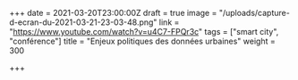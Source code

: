 +++
date = 2021-03-20T23:00:00Z
draft = true
image = "/uploads/capture-d-ecran-du-2021-03-21-23-03-48.png"
link = "https://www.youtube.com/watch?v=u4C7-FPQr3c"
tags = ["smart city", "conférence"]
title = "Enjeux politiques des données urbaines"
weight = 300

+++
